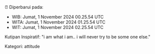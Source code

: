 ⏰ Diperbarui pada:
- WIB: Jumat, 1 November 2024 00.25.54 UTC
- WITA: Jumat, 1 November 2024 01.25.54 UTC
- WIT: Jumat, 1 November 2024 02.25.54 UTC

Kutipan Inspiratif:
"i am what i am.. i will never try to be some one else."


Kategori: attitude

